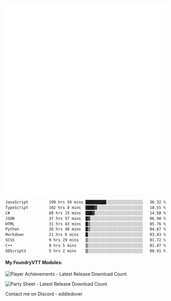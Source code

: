 
![](https://raw.githubusercontent.com/eddiedover/ghstats/master/generated/overview.svg)
![](https://raw.githubusercontent.com/eddiedover/ghstats/master/generated/languages.svg)

<!--START_SECTION:waka-->

```txt
JavaScript         199 hrs 59 mins █████████░░░░░░░░░░░░░░░░   36.32 %
TypeScript         102 hrs 8 mins  ████▓░░░░░░░░░░░░░░░░░░░░   18.55 %
C#                 80 hrs 15 mins  ███▓░░░░░░░░░░░░░░░░░░░░░   14.58 %
JSON               37 hrs 57 mins  █▓░░░░░░░░░░░░░░░░░░░░░░░   06.90 %
HTML               31 hrs 43 mins  █▒░░░░░░░░░░░░░░░░░░░░░░░   05.76 %
Python             26 hrs 48 mins  █▒░░░░░░░░░░░░░░░░░░░░░░░   04.87 %
Markdown           21 hrs 6 mins   █░░░░░░░░░░░░░░░░░░░░░░░░   03.83 %
SCSS               9 hrs 29 mins   ▒░░░░░░░░░░░░░░░░░░░░░░░░   01.72 %
C++                8 hrs 5 mins    ▒░░░░░░░░░░░░░░░░░░░░░░░░   01.47 %
GDScript3          5 hrs 2 mins    ▒░░░░░░░░░░░░░░░░░░░░░░░░   00.91 %
```

<!--END_SECTION:waka-->

#### My FoundryVTT Modules:

  ![Player Achievements - Latest Release Download Count](https://img.shields.io/badge/dynamic/json?label=Player%20Achievements%20-%20Downloads@latest&query=assets%5B1%5D.download_count&url=https%3A%2F%2Fapi.github.com%2Frepos%2FEddieDover%2Ffvtt-player-achievements%2Freleases%2Flatest)

  ![Party Sheet - Latest Release Download Count](https://img.shields.io/badge/dynamic/json?label=Party%20Sheet%20-%20Downloads@latest&query=assets%5B1%5D.download_count&url=https%3A%2F%2Fapi.github.com%2Frepos%2FEddieDover%2Ffvtt-party-sheet%2Freleases%2Flatest)

<a rel="me" href="https://techhub.social/@EddieDover"></a>

Contact me on Discord - eddiedover
